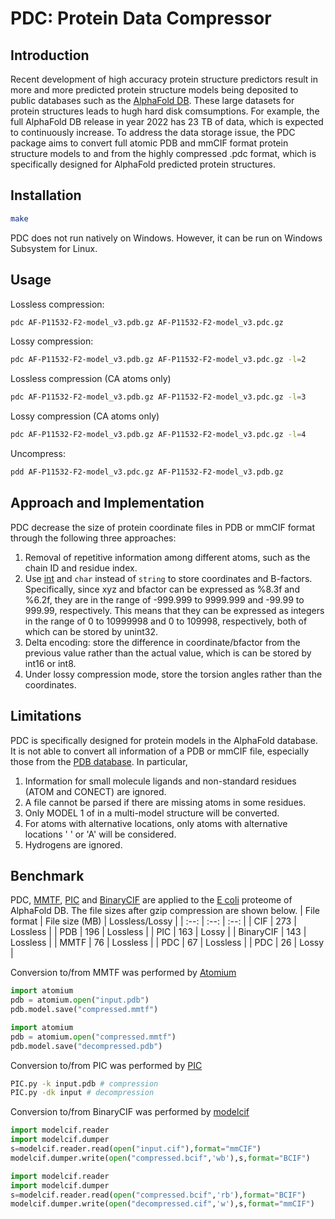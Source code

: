 # PDC: Protein Data Compressor #

## Introduction ##
Recent development of high accuracy protein structure predictors result in more and more predicted protein structure models being deposited to public databases such as the [AlphaFold DB](https://alphafold.ebi.ac.uk/). These large datasets for protein structures leads to hugh hard disk comsumptions. For example, the full AlphaFold DB release in year 2022 has 23 TB of data, which is expected to continuously increase. To address the data storage issue, the PDC package aims to convert full atomic PDB and mmCIF format protein structure models to and from the highly compressed .pdc format, which is specifically designed for AlphaFold predicted protein structures.

## Installation ##
```bash
make
```
PDC does not run natively on Windows. However, it can be run on Windows Subsystem for Linux.

## Usage ##
Lossless compression:
```bash
pdc AF-P11532-F2-model_v3.pdb.gz AF-P11532-F2-model_v3.pdc.gz
```
Lossy compression:
```bash
pdc AF-P11532-F2-model_v3.pdb.gz AF-P11532-F2-model_v3.pdc.gz -l=2
```
Lossless compression (CA atoms only)
```bash
pdc AF-P11532-F2-model_v3.pdb.gz AF-P11532-F2-model_v3.pdc.gz -l=3
```
Lossy compression (CA atoms only)
```bash
pdc AF-P11532-F2-model_v3.pdb.gz AF-P11532-F2-model_v3.pdc.gz -l=4
```
Uncompress:
```bash
pdd AF-P11532-F2-model_v3.pdc.gz AF-P11532-F2-model_v3.pdb.gz
```

## Approach and Implementation ##
PDC decrease the size of protein coordinate files in PDB or mmCIF format through the following three approaches:
1. Removal of repetitive information among different atoms, such as the chain ID and residue index.
2. Use [int](https://en.cppreference.com/w/cpp/types/integer) and ``char`` instead of ``string`` to store coordinates and B-factors.
   Specifically, since xyz and bfactor can be expressed as %8.3f and %6.2f, they are in the range of -999.999 to 9999.999 and -99.99 to 999.99, respectively. This means that they can be expressed as integers in the range of 0 to 10999998 and 0 to 109998, respectively, both of which can be stored by unint32.
3. Delta encoding: store the difference in coordinate/bfactor from the previous value rather than the actual value, which is can be stored by int16 or int8.
4. Under lossy compression mode, store the torsion angles rather than the coordinates.

## Limitations ##
PDC is specifically designed for protein models in the AlphaFold database. It is not able to convert all information of a PDB or mmCIF file, especially those from the [PDB database](https://www.rcsb.org/). In particular,
1. Information for small molecule ligands and non-standard residues (ATOM and CONECT) are ignored.
2. A file cannot be parsed if there are missing atoms in some residues.
3. Only MODEL 1 of in a multi-model structure will be converted.
4. For atoms with alternative locations, only atoms with alternative locations ' ' or 'A' will be considered.
5. Hydrogens are ignored.

## Benchmark ##
PDC, [MMTF](https://mmtf.rcsb.org/), [PIC](https://github.com/lukestaniscia/PIC) and [BinaryCIF](https://github.com/molstar/BinaryCIF) are applied to the [E coli](https://ftp.ebi.ac.uk/pub/databases/alphafold/v3/UP000000625_83333_ECOLI_v3.tar) proteome of AlphaFold DB. The file sizes after gzip compression are shown below.
| File format | File size (MB) | Lossless/Lossy |
| :--:        | :--:           | :--:           |
| CIF         | 273            | Lossless       |
| PDB         | 196            | Lossless       |
| PIC         | 163            | Lossy          |
| BinaryCIF   | 143            | Lossless       |
| MMTF        | 76             | Lossless       |
| PDC         | 67             | Lossless       |
| PDC         | 26             | Lossy          |

Conversion to/from MMTF was performed by [Atomium](https://github.com/samirelanduk/atomium)
```python
import atomium
pdb = atomium.open("input.pdb")
pdb.model.save("compressed.mmtf")
```
```python
import atomium
pdb = atomium.open("compressed.mmtf")
pdb.model.save("decompressed.pdb")
```

Conversion to/from PIC was performed by [PIC](https://github.com/lukestaniscia/PIC)
```bash
PIC.py -k input.pdb # compression
PIC.py -dk input # decompression
```

Conversion to/from BinaryCIF was performed by [modelcif](https://github.com/ihmwg/python-modelcif)
```python
import modelcif.reader
import modelcif.dumper
s=modelcif.reader.read(open("input.cif"),format="mmCIF")
modelcif.dumper.write(open("compressed.bcif",'wb'),s,format="BCIF")
```
```python
import modelcif.reader
import modelcif.dumper
s=modelcif.reader.read(open("compressed.bcif",'rb'),format="BCIF")
modelcif.dumper.write(open("decompressed.cif",'w'),s,format="mmCIF")
```
